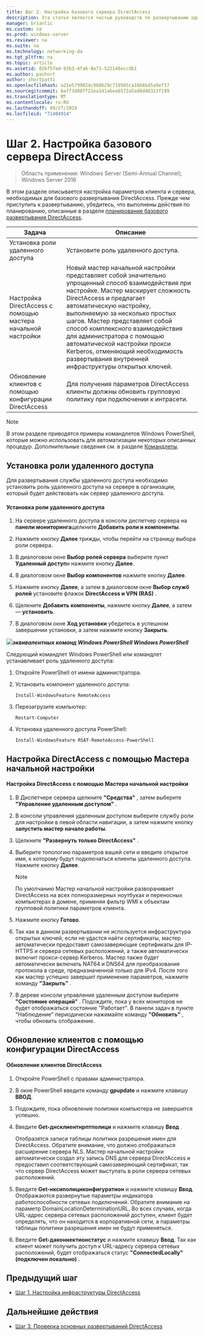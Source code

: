 ```yaml
---
title: Шаг 2. Настройка базового сервера DirectAccess
description: Эта статья является частью руководств по развертыванию одного сервера DirectAccess с помощью мастера начало работы для Windows Server 2016.
manager: brianlic
ms.custom: na
ms.prod: windows-server
ms.reviewer: na
ms.suite: na
ms.technology: networking-da
ms.tgt_pltfrm: na
ms.topic: article
ms.assetid: 82bf5fed-93b3-4fa6-8e71-522146eccdb1
ms.author: pashort
author: shortpatti
ms.openlocfilehash: a21e5799824c968b29c719585ca16b6b45a9ef37
ms.sourcegitcommit: 6aff3d88ff22ea141a6ea6572a5ad8dd6321f199
ms.translationtype: MT
ms.contentlocale: ru-RU
ms.lasthandoff: 09/27/2019
ms.locfileid: "71404914"
---
```

# <a name="step-2-configure-the-basic-directaccess-server"></a>Шаг 2. Настройка базового сервера DirectAccess

>Область применения: Windows Server (Semi-Annual Channel), Windows Server 2016

В этом разделе описывается настройка параметров клиента и сервера, необходимых для базового развертывания DirectAccess. Прежде чем приступить к развертыванию, убедитесь, что выполнены действия по планированию, описанные в разделе [планирование базового развертывания DirectAccess](Plan-a-Basic-DirectAccess-Deployment.md).  
  
|Задача|Описание|  
|----|--------|  
|Установка роли удаленного доступа|Установите роль удаленного доступа.|  
|Настройка DirectAccess с помощью мастера начальной настройки|Новый мастер начальной настройки представляет собой значительно упрощенный способ взаимодействия при настройке. Мастер маскирует сложность DirectAccess и предлагает автоматическую настройку, выполняемую за несколько простых шагов. Мастер представляет собой способ комплексного взаимодействия для администратора с помощью автоматической настройки прокси Kerberos, отменяющий необходимость развертывания внутренней инфраструктуры открытых ключей.|  
|Обновление клиентов с помощью конфигурации DirectAccess|Для получения параметров DirectAccess клиенты должны обновить групповую политику при подключении к интрасети.|  
  
> [!NOTE]  
> В этом разделе приводятся примеры командлетов Windows PowerShell, которые можно использовать для автоматизации некоторых описанных процедур. Дополнительные сведения см. в разделе [Командлеты](https://go.microsoft.com/fwlink/p/?linkid=230693).  
  
## <a name="BKMK_Role"></a>Установка роли удаленного доступа  
Для развертывания службы удаленного доступа необходимо установить роль удаленного доступа на сервере в организации, который будет действовать как сервер удаленного доступа.  
  
#### <a name="to-install-the-remote-access-role"></a>Установка роли удаленного доступа  
  
1.  На сервере удаленного доступа в консоли диспетчер сервера на **панели мониторинга**щелкните **Добавить роли и компоненты**.  
  
2.  Нажмите кнопку **Далее** трижды, чтобы перейти на страницу выбора роли сервера.  
  
3.  В диалоговом окне **Выбор ролей сервера** выберите пункт **Удаленный доступ**и нажмите кнопку **Далее**.  
  
4.  В диалоговом окне **Выбор компонентов** нажмите кнопку **Далее**.  
  
5.  Нажмите кнопку **Далее**, а затем в диалоговом окне **Выбор служб ролей** установите флажок **DirectAccess и VPN (RAS)** .  
  
6.  Щелкните **Добавить компоненты**, нажмите кнопку **Далее**, а затем — **установить**.  
  
7.  В диалоговом окне **Ход установки** убедитесь в успешном завершении установки, а затем нажмите кнопку **Закрыть**.  
  
![](../../../media/Step-2-Configure-the-DirectAccess-Server/PowerShellLogoSmall.gif)***<em>эквивалентных команд Windows PowerShell Windows PowerShell</em>***  
  
Следующий командлет Windows PowerShell или командлет устанавливает роль удаленного доступа: 

1. Откройте PowerShell от имени администратора.

2. Установить компонент удаленного доступа:

   ```  
   Install-WindowsFeature RemoteAccess   
   ```  

3. Перезагрузите компьютер:

   ```
   Restart-Computer
   ```
   
4. Установка удаленного доступа PowerShell:

   ```
   Install-WindowsFeature RSAT-RemoteAccess-PowerShell
   ```



  
## <a name="configure-directaccess-with-the-getting-started-wizard"></a>Настройка DirectAccess с помощью Мастера начальной настройки  
  
#### <a name="to-configure-directaccess-using-the-getting-started-wizard"></a>Настройка DirectAccess с помощью Мастера начальной настройки  
  
1.  В Диспетчере сервера щелкните **"Средства"** , затем выберите **"Управление удаленным доступом"** .  
  
2.  В консоли управления удаленным доступом выберите службу роли для настройки в левой области навигации, а затем нажмите кнопку **запустить мастер начало работы**.  
  
3.  Щелкните **"Развернуть только DirectAccess"** .  
  
4.  Выберите топологию параметров вашей сети и введите открытое имя, к которому будут подключаться клиенты удаленного доступа. Нажмите кнопку **Далее**.  
  
    > [!NOTE]  
    > По умолчанию Мастер начальной настройки разворачивает DirectAccess на всех полноразмерных ноутбуках и переносных компьютерах в домене, применяя фильтр WMI к объектам групповой политики параметров клиента.  
  
5.  Нажмите кнопку **Готово**.  
  
6.  Так как в данном развертывании не используется инфраструктура открытых ключей, если не удастся найти сертификаты, мастер автоматически предоставит самозаверяющие сертификаты для IP-HTTPS и сервера сетевых расположений, а также автоматически включит прокси-сервер Kerberos. Мастер также будет автоматически включать NAT64 и DNS64 для преобразования протокола в среде, предназначенной только для IPv4. После того как мастер успешно завершит применение параметров, нажмите команду **"Закрыть"** .  
  
7.  В дереве консоли управления удаленным доступом выберите **"Состояние операций"** . Подождите, пока у всех мониторов не будет отображаться состояние "Работает". В панели задач в пункте "Наблюдение" периодически нажимайте команду **"Обновить"** , чтобы обновить отображение.  
  
## <a name="update-clients-with-the-directaccess-configuration"></a>Обновление клиентов с помощью конфигурации DirectAccess  
  
#### <a name="to-update-directaccess-clients"></a>Обновление клиентов DirectAccess  
  
1.  Откройте PowerShell с правами администратора.  
  
2.  В окне PowerShell введите команду **gpupdate** и нажмите клавишу **ВВОД**.  
  
3.  Подождите, пока обновление политики компьютера не завершится успешно.  
  
4.  Введите **Get-днсклиентнрптполици** и нажмите клавишу **Ввод** .  
  
    Отобразятся записи таблицы политики разрешения имен для DirectAccess. Обратите внимание, что должно отображаться расширение сервера NLS. Мастер начальной настройки автоматически создал эту запись DNS для сервера DirectAccess и предоставил соответствующий самозаверяющий сертификат, так что сервер DirectAccess может выступать в роли сервера сетевых расположений.  
  
5.  Введите **Get-нксиполициконфигуратион** и нажмите клавишу **Ввод**. Отображаются развернутые параметры индикатора работоспособности сетевых подключений. Обратите внимание на параметр DomainLocationDeterminationURL. Во всех случаях, когда URL-адрес сервера сетевых расположений доступен, клиент будет определять, что он находится в корпоративной сети, а параметры таблицы политики разрешения имен не будут применяться.  
  
6.  Введите **Get-даконнектионстатус** и нажмите клавишу **Ввод**. Так как клиент может получить доступ к URL-адресу сервера сетевых расположений, будет отображаться статус **"ConnectedLocally" (подключен локально)** .  
  
## <a name="BKMK_Links"></a>Предыдущий шаг  
  
-   [Шаг 1. Настройка инфраструктуры DirectAccess](Step-1-Configure-the-DirectAccess-Infrastructure.md)  
  
## <a name="next-step"></a>Дальнейшие действия  
  
-   [Шаг 3. Проверка основных развертываний DirectAccess](da-basic-configure-s3-verify.md)  
  



